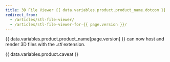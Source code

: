 ```yaml
---
title: 3D File Viewer {{ data.variables.product.product_name.dotcom }}
redirect_from:
  - /articles/stl-file-viewer/
  - /articles/stl-file-viewer-for-{{ page.version }}/
---
```

{{ data.variables.product.product_name[page.version] }} can now host and render 3D files with the *.stl* extension.

{{ data.variables.product.caveat }}
